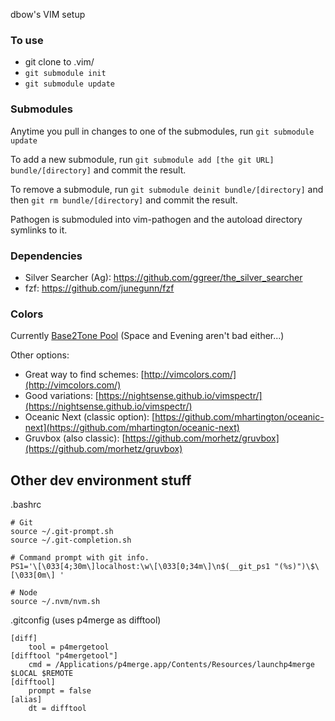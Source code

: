 dbow's VIM setup

### To use

* git clone to .vim/
* `git submodule init`
* `git submodule update`

### Submodules

Anytime you pull in changes to one of the submodules, run `git submodule update`

To add a new submodule, run `git submodule add [the git URL] bundle/[directory]` and commit the result.

To remove a submodule, run `git submodule deinit bundle/[directory]` and then `git rm bundle/[directory]` and commit the result.

Pathogen is submoduled into vim-pathogen and the autoload directory symlinks to it.

### Dependencies

* Silver Searcher (Ag): https://github.com/ggreer/the_silver_searcher
* fzf: https://github.com/junegunn/fzf

### Colors

Currently [Base2Tone Pool](http://base2t.one/demo/pool/) (Space and Evening aren't bad either...)

Other options:

* Great way to find schemes: [http://vimcolors.com/](http://vimcolors.com/)
* Good variations: [https://nightsense.github.io/vimspectr/](https://nightsense.github.io/vimspectr/)
* Oceanic Next (classic option): [https://github.com/mhartington/oceanic-next](https://github.com/mhartington/oceanic-next)
* Gruvbox (also classic): [https://github.com/morhetz/gruvbox](https://github.com/morhetz/gruvbox)

Other dev environment stuff
---------------------------

.bashrc
```
# Git
source ~/.git-prompt.sh
source ~/.git-completion.sh

# Command prompt with git info.
PS1='\[\033[4;30m\]localhost:\w\[\033[0;34m\]\n$(__git_ps1 "(%s)")\$\[\033[0m\] '

# Node
source ~/.nvm/nvm.sh
```

.gitconfig (uses p4merge as difftool)
```
[diff]
	tool = p4mergetool
[difftool "p4mergetool"]
	cmd = /Applications/p4merge.app/Contents/Resources/launchp4merge $LOCAL $REMOTE
[difftool]
	prompt = false
[alias]
	dt = difftool
```

